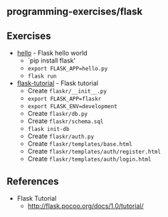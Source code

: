 ## programming-exercises/flask

## Exercises
* [hello](hello) - Flask hello world
  * `pip install flask'
  * `export FLASK_APP=hello.py`
  * `flask run`
* [flask-tutorial](flask-tutorial) - Flask tutorial
  * Create `flaskr/__init__.py`
  * `export FLASK_APP=flaskr`
  * `export FLASK_ENV=development`
  * Create `flaskr/db.py`
  * Create `flaskr/schema.sql`
  * `flask init-db`
  * Create `flaskr/auth.py`
  * Create `flaskr/templates/base.html`
  * Create `flaskr/templates/auth/register.html`
  * Create `flaskr/templates/auth/login.html`

## References
* Flask Tutorial
  * http://flask.pocoo.org/docs/1.0/tutorial/


